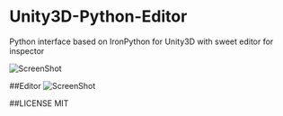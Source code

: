 Unity3D-Python-Editor
=====================

Python interface based on IronPython for Unity3D with sweet editor for inspector

![ScreenShot](http://img.pandawhale.com/94867-magic-gif-Shia-Imgur-MAH7.gif)

##Editor
![ScreenShot](http://i.cubeupload.com/o6dkYN.png)

##LICENSE
MIT
